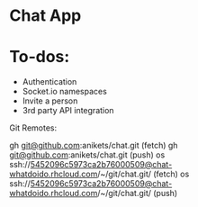 # Chat App

# To-dos:
* Authentication
* Socket.io namespaces
* Invite a person
* 3rd party API integration

Git Remotes:

gh  git@github.com:anikets/chat.git (fetch)
gh  git@github.com:anikets/chat.git (push)
os  ssh://5452096c5973ca2b76000509@chat-whatdoido.rhcloud.com/~/git/chat.git/ (fetch)
os  ssh://5452096c5973ca2b76000509@chat-whatdoido.rhcloud.com/~/git/chat.git/ (push)
